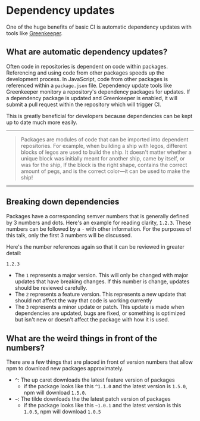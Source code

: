 # Dependency updates

One of the huge benefits of basic CI is automatic dependency updates with tools like [Greenkeeper](https://greenkeeper.io/).

## What are automatic dependency updates?

Often code in repositories is dependent on code within packages. Referencing and using code from other packages speeds up the development process. In JavaScript, code from other packages is referenced within a `package.json` file. Dependency update tools like Greenkeeper monitory a repository's dependency packages for updates. If a dependency package is updated and Greenkeeper is enabled, it will submit a pull request within the repository which will trigger CI.

This is greatly beneficial for developers because dependencies can be kept up to date much more easily.

---

> Packages are modules of code that can be imported into dependent repositories. For example, when building a ship with legos, different blocks of legos are used to build the ship. It doesn't matter whether a unique block was initially meant for another ship, came by itself, or was for the ship, If the block is the right shape, contains the correct amount of pegs, and is the correct color—it can be used to make the ship!

---

## Breaking down dependencies

Packages have a corresponding semver numbers that is generally defined by 3 numbers and dots. Here's an example for reading clarity, `1.2.3`. These numbers can be followed by a `-` with other information. For the purposes of this talk, only the first 3 numbers will be discussed.

Here's the number references again so that it can be reviewed in greater detail:

```txt
1.2.3
```

- The `1` represents a major version. This will only be changed with major updates that have breaking changes. If this number is change, updates should be reviewed carefully.
- The `2` represents a feature version. This represents a new update that should not affect the way that code is working currently
- The `3` represents a minor update or patch. This update is made when dependencies are updated, bugs are fixed, or something is optimized but isn't new or doesn't affect the package with how it is used.

## What are the weird things in front of the numbers?

There are a few things that are placed in front of version numbers that allow npm to download new packages approximately.

- **`^`**: The up caret downloads the latest feature version of packages
  - if the package looks like this `^1.1.0` and the latest version is `1.5.0`, npm will download `1.5.0`.
- **`~`**: The tilde downloads the the latest patch version of packages
  - if the package looks like this `~1.0.1` and the latest version is this `1.0.5`, npm will download `1.0.5`
